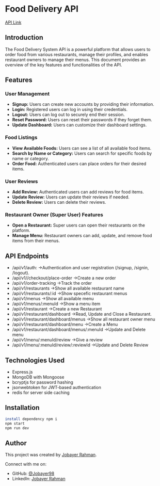 # Food Delivery API

[API Link](https://jobayer98.github.io/food-delivery-app/)

## Introduction

The Food Delivery System API is a powerful platform that allows users to order food from various restaurants, manage their profiles, and enables restaurant owners to manage their menus. This document provides an overview of the key features and functionalities of the API.

## Features

### User Management
- **Signup:** Users can create new accounts by providing their information.
- **Login:** Registered users can log in using their credentials.
- **Logout:** Users can log out to securely end their session.
- **Reset Password:** Users can reset their passwords if they forget them.
- **Update Dashboard:** Users can customize their dashboard settings.

### Food Listings
- **View Available Foods:** Users can see a list of all available food items.
- **Search by Name or Category:** Users can search for specific foods by name or category.
- **Order Food:** Authenticated users can place orders for their desired items.

### User Reviews
- **Add Review:** Authenticated users can add reviews for food items.
- **Update Review:** Users can update their reviews if needed.
- **Delete Review:** Users can delete their reviews.

### Restaurant Owner (Super User) Features
- **Open a Restaurant:** Super users can open their restaurants on the platform.
- **Manage Menu:** Restaurant owners can add, update, and remove food items from their menus.

## API Endpoints 

  - /api/v1/auth:  ->Authentication and user registration (/signup, /signin, /logout).
  - /api/v1//checkout/place-order  ->Create a new order
  - /api/v1/order-tracking  ->Track the order
  - /api/v1/restaurants  ->Show all available restaurant name
  - /api/v1/restaurants/:id  ->Show specefic restaurant menus
  - /api/v1/menus  ->Show all available menu
  - /api/v1/menus/:menuId  ->Show a menu item
  - /api/v1/restaurant  ->Create a new Restaurant
  - /api/v1/restaurant/dashboard  ->Read, Update and Close a Restaurant.
  - /api/v1/restaurant/dashboard/menus  ->Show all restaurant owner menu
  - /api/v1/restaurant/dashboard/menu  ->Create a Menu
  - /api/v1/restaurant/dashboard/menus/:menuId  ->Update and Delete menu
  - /api/v1/menu/:menuId/review  ->Give a review
  - /api/v1/menu/:menuId/review/:reviewId  ->Update and Delete Review


## Technologies Used

- Express.js
- MongoDB with Mongoose
- bcryptjs for password hashing
- jsonwebtoken for JWT-based authentication
- redis for server side caching

## Installation
  ```bash
  install dependency npm i
  npm start
  npm run dev
  ```

## Author

This project was created by [Jobayer Rahman](https://github.com/Jobayer98).

Connect with me on:
- GitHub: [@Jobayer98](https://github.com/Jobayer98)
- LinkedIn: [Jobayer Rahman](https://www.linkedin.com/in/jobayer-rahman-5b0860184/)
